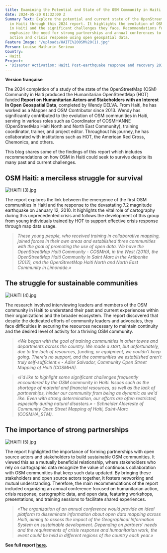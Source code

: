 ```yaml
---
title: Examining the Potential and State of the OSM Community in Haiti
date: 2024-05-20 01:32:00 Z
Summary Text: Explore the potential and current state of the OpenStreetMap (OSM) Community
  in Haiti through this 2024 report. It highlights the evolution of OSM communities
  in Haiti and the significant challenges they face. Recommendations for sustainability
  emphasize the need for strong partnerships and annual conferences to support humanitarian
  action and crisis response using open geospatial data.
Feature Image: "/uploads/HAITI%20OSM%20(1).jpg"
Person: Louise Mathurin Serieux
Country:
- Haiti
Project:
- 'Disaster Activation: Haiti Post-earthquake response and recovery 2010-11'
---
```


**Version française**

The 2024 completion of a study of the state of the OpenStreetMap (OSM) Community in Haiti produced the Humanitarian OpenStreetMap (HOT) funded **Report on Humanitarian Actors and Stakeholders with an Interest In Open Geospatial Data**, completed by Wendy DELVA. From Haiti, he has worked as a Mapper and OSM Contributor since 2013. Wendy has significantly contributed to the evolution of OSM communities in Haiti, serving in various roles such as Coordinator of COSMHANNE (OpenStreetMap Haiti North and North East Community), training coordinator, trainer, and project editor. Throughout his journey, he has collaborated with institutions such as HOT, the American Red Cross, Chemonics, and others.

This blog shares some of the findings of this report which includes recommendations on how OSM in Haiti could seek to survive despite its many past and current challenges.

## OSM Haiti: a merciless struggle for survival

![HAITI (3).jpg](/uploads/HAITI%20(3).jpg)

The report explores the link between the emergence of the first OSM communities in Haiti and the response to the devastating 7.2 magnitude earthquake on January 12, 2010. It highlights the vital role of cartography during this unprecedented crisis and follows the development of this group from young individuals trained by HOT to support effective crisis response through map data usage.

> *These young people, who received training in collaborative mapping, joined forces in their own areas and established three communities with the goal of promoting the use of open data. We have the OpenStreetMap Haiti Community - COSMHA, in the West (2010), the OpenStreetMap Haiti Community in Saint Marc in the Artibonite (2012), and the OpenStreetMap Haiti North and North East Community in Limonade.»*

## The struggle for sustainable communities

![HAITI (4).jpg](/uploads/HAITI%20(4).jpg)

The research involved interviewing leaders and members of the OSM community in Haiti to understand their past and current experiences within their organizations and the broader ecosystem. The report discovered that despite the dedicated efforts of community leaders and advocates, they face difficulties in securing the resources necessary to maintain continuity and the desired level of activity for a thriving OSM community.

> *«We began with the goal of training communities in other towns and departments across the country. We made a start, but unfortunately, due to the lack of resources, funding, or equipment, we couldn't keep going. There's no support, and the communities we established aren't truly self-sufficient.« - Adler Salvador, Community Open Street Mapping of Haiti (COSMHA).*

> *«I'd like to highlight some significant challenges frequently encountered by the OSM community in Haiti. Issues such as the shortage of material and financial resources, as well as the lack of partnerships, hinder our community from being as dynamic as we'd like. Even with strong determination, our efforts are often restricted, especially during natural disasters.» - Schneider Alcereste of Community Open Street Mapping of Haiti, Saint-Marc (COSMHA_STM).*

## **The importance of strong partnerships**

![HAITI (5).jpg](/uploads/HAITI%20(5).jpg)

The report highlighted the importance of forming partnerships with open source actors and stakeholders to build sustainable OSM communities. It viewed this as a mutually beneficial relationship, where stakeholders who rely on cartographic data recognize the value of continuous collaboration with OSM communities that keep such data updated. By bringing these stakeholders and open source actors together, it fosters networking and mutual understanding. Therefore, the main recommendations of the report included organizing an annual conference focused on humanitarian action, crisis response, cartographic data, and open data, featuring workshops, presentations, and training sessions to facilitate shared experiences.

> *«The organization of an annual conference would provide an ideal platform to disseminate information about open data mapping across Haiti, aiming to assess the impact of the Geographical Information System on sustainable development. Depending on partners' needs and the requirements of crisis response and humanitarian work, the event could be held in different regions of the country each year.»*

**See full report [here](https://drive.google.com/file/d/1ZMhoioUYSrBNk4F0_9SBsHjD7I3hq5pa/view?usp=drive_link).**